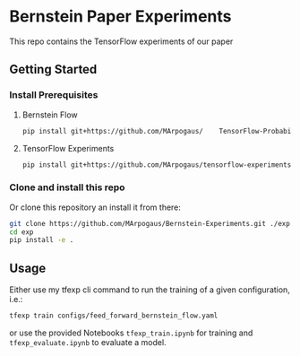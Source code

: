 # Bernstein Paper Experiments

This repo contains the TensorFlow experiments of our paper

## Getting Started

### Install Prerequisites

 1. Bernstein Flow
    ```bash
    pip install git+https://github.com/MArpogaus/    TensorFlow-Probability-Bernstein-Polynomial-Bijector.git
    ```
 2. TensorFlow Experiments
    ```bash
    pip install git+https://github.com/MArpogaus/tensorflow-experiments.git
    ```

### Clone and install this repo

Or clone this repository an install it from there:

```bash
git clone https://github.com/MArpogaus/Bernstein-Experiments.git ./exp
cd exp
pip install -e .
```

## Usage

Either use my tfexp cli command to run the training of a given configuration, i.e.:

```bash
tfexp train configs/feed_forward_bernstein_flow.yaml
```

or use the provided Notebooks `tfexp_train.ipynb` for training and `tfexp_evaluate.ipynb` to evaluate a model.
